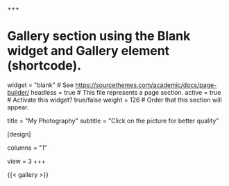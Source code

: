+++
# Gallery section using the Blank widget and Gallery element (shortcode).
widget = "blank"  # See https://sourcethemes.com/academic/docs/page-builder/
headless = true  # This file represents a page section.
active = true  # Activate this widget? true/false
weight = 126  # Order that this section will appear.

title = "My Photography"
subtitle = "Click on the picture for better quality"

[design]

columns = "1"

view = 3
+++

{{< gallery >}}

